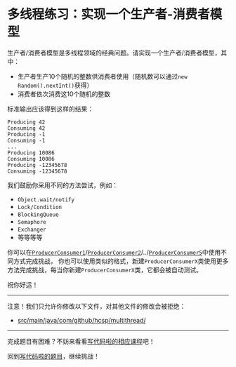 # 多线程练习：实现一个生产者-消费者模型

生产者/消费者模型是多线程领域的经典问题。请实现一个生产者/消费者模型，其中：

- 生产者生产10个随机的整数供消费者使用（随机数可以通过`new Random().nextInt()`获得）
- 消费者依次消费这10个随机的整数

标准输出应该得到这样的结果：

```
Producing 42
Consuming 42
Producing -1
Consuming -1
...
Producing 10086
Consuming 10086
Producing -12345678
Consuming -12345678
```

我们鼓励你采用不同的方法尝试，例如：

- `Object.wait/notify`
- `Lock/Condition`
- `BlockingQueue`
- `Semaphore`
- `Exchanger`
- 等等等等

你可以在[`ProducerConsumer1`](https://github.com/hcsp/producer-consumer/blob/master/src/main/java/com/github/hcsp/ProducerConsumer1.java)/[`ProducerConsumer2`](https://github.com/hcsp/producer-consumer/blob/master/src/main/java/com/github/hcsp/ProducerConsumer2.java)/../[`ProducerConsumer5`](https://github.com/hcsp/producer-consumer/blob/master/src/main/java/com/github/hcsp/ProducerConsumer5.java)中使用不同方式完成挑战，
你也可以使用类似的格式，新建`ProducerConsumerX`类使用更多方法完成挑战，每当你新建`ProducerConsumerX`类，它都会被自动测试。

祝你好运！

-----
注意！我们只允许你修改以下文件，对其他文件的修改会被拒绝：
- [src/main/java/com/github/hcsp/multithread/](https://github.com/hcsp/producer-consumer/blob/master/src/main/java/com/github/hcsp/multithread/)
-----


完成题目有困难？不妨来看看[写代码啦的相应课程](https://xiedaimala.com/tasks/9bf0fb20-929d-4e17-891a-4673291d74a0)吧！

回到[写代码啦的题目](https://xiedaimala.com/tasks/9bf0fb20-929d-4e17-891a-4673291d74a0/quizzes/1b0fc390-74ad-4f55-b355-90b8a9154cc5)，继续挑战！ 
